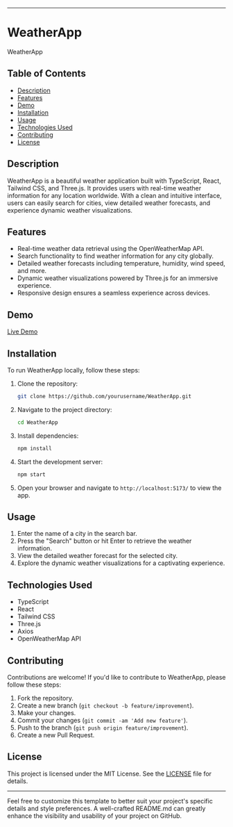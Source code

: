 
---

# WeatherApp

WeatherApp

## Table of Contents

- [Description](#description)
- [Features](#features)
- [Demo](#demo)
- [Installation](#installation)
- [Usage](#usage)
- [Technologies Used](#technologies-used)
- [Contributing](#contributing)
- [License](#license)

## Description

WeatherApp is a beautiful weather application built with TypeScript, React, Tailwind CSS, and Three.js. It provides users with real-time weather information for any location worldwide. With a clean and intuitive interface, users can easily search for cities, view detailed weather forecasts, and experience dynamic weather visualizations.

## Features

- Real-time weather data retrieval using the OpenWeatherMap API.
- Search functionality to find weather information for any city globally.
- Detailed weather forecasts including temperature, humidity, wind speed, and more.
- Dynamic weather visualizations powered by Three.js for an immersive experience.
- Responsive design ensures a seamless experience across devices.

## Demo



[Live Demo](https://661c2254824e4da34b1f8941--zingy-cannoli-ef29db.netlify.app/)

## Installation

To run WeatherApp locally, follow these steps:

1. Clone the repository:

   ```bash
   git clone https://github.com/yourusername/WeatherApp.git
   ```

2. Navigate to the project directory:

   ```bash
   cd WeatherApp
   ```

3. Install dependencies:

   ```bash
   npm install
   ```

4. Start the development server:

   ```bash
   npm start
   ```

5. Open your browser and navigate to `http://localhost:5173/` to view the app.

## Usage

1. Enter the name of a city in the search bar.
2. Press the "Search" button or hit Enter to retrieve the weather information.
3. View the detailed weather forecast for the selected city.
4. Explore the dynamic weather visualizations for a captivating experience.

## Technologies Used

- TypeScript
- React
- Tailwind CSS
- Three.js
- Axios
- OpenWeatherMap API

## Contributing

Contributions are welcome! If you'd like to contribute to WeatherApp, please follow these steps:

1. Fork the repository.
2. Create a new branch (`git checkout -b feature/improvement`).
3. Make your changes.
4. Commit your changes (`git commit -am 'Add new feature'`).
5. Push to the branch (`git push origin feature/improvement`).
6. Create a new Pull Request.

## License

This project is licensed under the MIT License. See the [LICENSE](LICENSE) file for details.

---

Feel free to customize this template to better suit your project's specific details and style preferences. A well-crafted README.md can greatly enhance the visibility and usability of your project on GitHub.
